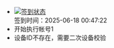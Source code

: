 - [![签到状态](https://github.com/womade/Cloud189-Actions/actions/workflows/main.yml/badge.svg?branch=main)](https://github.com/womade/Cloud189-Actions/actions/workflows/main.yml) <br> 签到时间：2025-06-18 00:47:22
- 开始执行帐号1
- 设备ID不存在，需要二次设备校验
